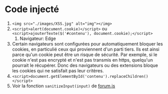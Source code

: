 # Code injecté

   1. `<img src="./images/XSS.jpg" alt="img"></img>`
   2. `<script>alert(document.cookie)</script>` ou `<script>ajouterTexte($('#contenu'), document.cookie);</script>`
      1. Navigateur: Edge
   3. Certain navigateurs sont configurées pour automatiquement bloquer les cookies, en particulié ceux qui proviennent d'un parti tiers. Ils est ainsi parce qu'un cookie peut être un risque de sécurité. Par exemple, si le cookie n'est pas encrypté et n'est pas transmis en https, quelqu'un pourrait le récupérer. Donc des navigateurs ou des extensions bloque les cookies qui ne satisfait pas leur critères.
   4. `<script>document.getElementById('contenu').replaceChildren()</script>`
   5. Voir la fonction `sanitizeInput(input)` de [forum.js](js/forum.js)